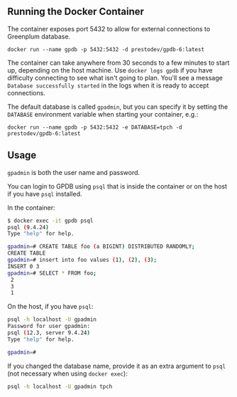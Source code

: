 ## Running the Docker Container

The container exposes port 5432 to allow for external connections to Greenplum database.

```
docker run --name gpdb -p 5432:5432 -d prestodev/gpdb-6:latest
```

The container can take anywhere from 30 seconds to a few minutes to start up, depending on the host machine.
Use `docker logs gpdb` if you have difficulty connecting to see what isn't going to plan.
You'll see a message `Database successfully started` in the logs when it is ready to accept connections.

The default database is called `gpadmin`, but you can specify it by setting the `DATABASE` environment variable
when starting your container, e.g.:

```
docker run --name gpdb -p 5432:5432 -e DATABASE=tpch -d prestodev/gpdb-6:latest
```

## Usage

`gpadmin` is both the user name and password.

You can login to GPDB using `psql` that is inside the container or on the host if you have `psql` installed.

In the container:

```bash
$ docker exec -it gpdb psql
psql (9.4.24)
Type "help" for help.

gpadmin=# CREATE TABLE foo (a BIGINT) DISTRIBUTED RANDOMLY;
CREATE TABLE
gpadmin=# insert into foo values (1), (2), (3);
INSERT 0 3
gpadmin=# SELECT * FROM foo;
 2
 3
 1
```

On the host, if you have `psql`:

```bash
psql -h localhost -U gpadmin
Password for user gpadmin:
psql (12.3, server 9.4.24)
Type "help" for help.

gpadmin=#
```

If you changed the database name, provide it as an extra argument to `psql` (not necessary when using `docker exec`):

```bash
psql -h localhost -U gpadmin tpch
```
